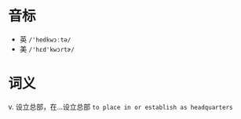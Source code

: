 # 音标

- 英 `/'hedkwɔːtə/`
- 美 `/'hɛd'kwɔrtɚ/`

# 词义

v. 设立总部，在…设立总部
`to place in or establish as headquarters `

